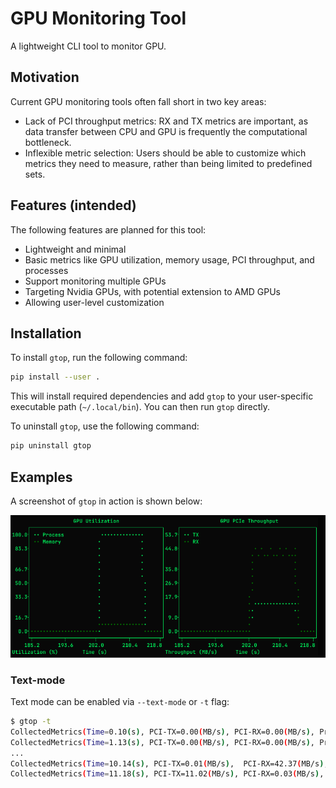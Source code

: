 # GPU Monitoring Tool

A lightweight CLI tool to monitor GPU.

## Motivation
Current GPU monitoring tools often fall short in two key areas:

* Lack of PCI throughput metrics: RX and TX metrics are important, as data transfer between CPU and GPU is frequently the computational bottleneck.
* Inflexible metric selection: Users should be able to customize which metrics they need to measure, rather than being limited to predefined sets.

## Features (intended)
The following features are planned for this tool:

* Lightweight and minimal
* Basic metrics like GPU utilization, memory usage, PCI throughput, and processes
* Support monitoring multiple GPUs 
* Targeting Nvidia GPUs, with potential extension to AMD GPUs
* Allowing user-level customization 

## Installation
To install `gtop`, run the following command:
```bash
pip install --user .
```
This will install required dependencies and add `gtop` to your user-specific executable path (`~/.local/bin`). 
You can then run `gtop` directly.

To uninstall `gtop`, use the following command:
```bash
pip uninstall gtop
```

## Examples
A screenshot of `gtop` in action is shown below:

<img src="docs/images/screenshot.png" alt="demo screemshot" width="700"/>

### Text-mode
Text mode can be enabled via `--text-mode` or `-t` flag:
```bash
$ gtop -t
CollectedMetrics(Time=0.10(s), PCI-TX=0.00(MB/s), PCI-RX=0.00(MB/s), Process=0.00(%), Memory=2.31(%))
CollectedMetrics(Time=1.13(s), PCI-TX=0.00(MB/s), PCI-RX=0.00(MB/s), Process=0.00(%), Memory=2.31(%))
...
CollectedMetrics(Time=10.14(s), PCI-TX=0.01(MB/s),  PCI-RX=42.37(MB/s), Process=100.00(%), Memory=3.74(%))
CollectedMetrics(Time=11.18(s), PCI-TX=11.02(MB/s), PCI-RX=0.03(MB/s),  Process=100.00(%), Memory=3.74(%))
```
